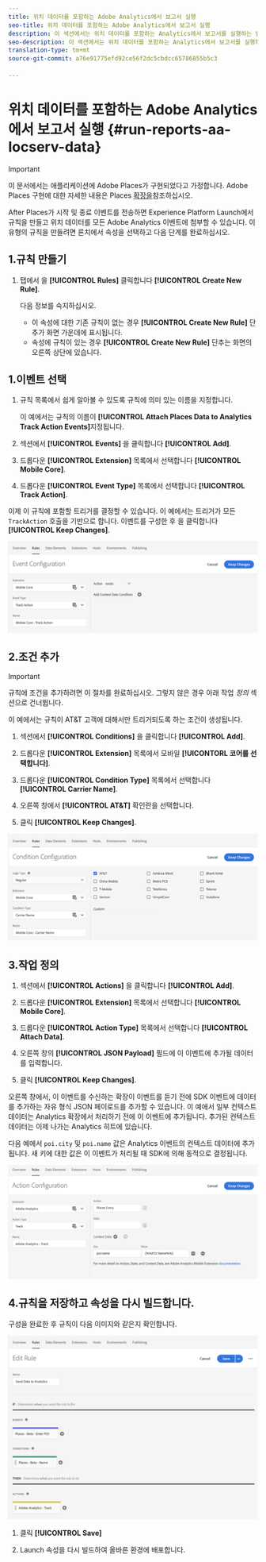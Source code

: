 ```yaml
---
title: 위치 데이터를 포함하는 Adobe Analytics에서 보고서 실행
seo-title: 위치 데이터를 포함하는 Adobe Analytics에서 보고서 실행
description: 이 섹션에서는 위치 데이터를 포함하는 Analytics에서 보고서를 실행하는 방법에 대한 정보를 제공합니다.
seo-description: 이 섹션에서는 위치 데이터를 포함하는 Analytics에서 보고서를 실행하는 방법에 대한 정보를 제공합니다.
translation-type: tm+mt
source-git-commit: a76e91775efd92ce56f2dc5cbdcc65786855b5c3

---
```



# 위치 데이터를 포함하는 Adobe Analytics에서 보고서 실행 {#run-reports-aa-locserv-data}

>[!IMPORTANT]
>
>이 문서에서는 애플리케이션에 Adobe Places가 구현되었다고 가정합니다. Adobe Places 구현에 대한 자세한 내용은 Places [확장을](/help/places-ext-aep-sdks/places-extension/places-extension.md)참조하십시오.

After Places가 시작 및 종료 이벤트를 전송하면 Experience Platform Launch에서 규칙을 만들고 위치 데이터를 모든 Adobe Analytics 이벤트에 첨부할 수 있습니다. 이 유형의 규칙을 만들려면 론치에서 속성을 선택하고 다음 단계를 완료하십시오.

## 1.규칙 만들기

1. 탭에서 을 **[!UICONTROL Rules]** 클릭합니다 **[!UICONTROL Create New Rule]**.

   다음 정보를 숙지하십시오.
   * 이 속성에 대한 기존 규칙이 없는 경우 **[!UICONTROL Create New Rule]** 단추가 화면 가운데에 표시됩니다.
   * 속성에 규칙이 있는 경우 **[!UICONTROL Create New Rule]** 단추는 화면의 오른쪽 상단에 있습니다.

## 1.이벤트 선택

1. 규칙 목록에서 쉽게 알아볼 수 있도록 규칙에 의미 있는 이름을 지정합니다.

   이 예에서는 규칙의 이름이 **[!UICONTROL Attach Places Data to Analytics Track Action Events]**&#x200B;지정됩니다.

2. 섹션에서 **[!UICONTROL Events]** 을 클릭합니다 **[!UICONTROL Add]**.

3. 드롭다운 **[!UICONTROL Extension]** 목록에서 선택합니다 **[!UICONTROL Mobile Core]**.

4. 드롭다운 **[!UICONTROL Event Type]** 목록에서 선택합니다 **[!UICONTROL Track Action]**.

이제 이 규칙에 포함할 트리거를 결정할 수 있습니다. 이 예에서는 트리거가 모든 `TrackAction` 호출을 기반으로 합니다. 이벤트를 구성한 후 을 클릭합니다 **[!UICONTROL Keep Changes]**.

!["이벤트 만들기"](/help/assets/ad-setEvent.png)


## 2.조건 추가

>[!IMPORTANT]
>
>규칙에 조건을 추가하려면 이 절차를 완료하십시오. 그렇지 않은 경우 아래 작업 *정의* 섹션으로 건너뜁니다.

이 예에서는 규칙이 AT&amp;T 고객에 대해서만 트리거되도록 하는 조건이 생성됩니다.

1. 섹션에서 **[!UICONTROL Conditions]** 을 클릭합니다 **[!UICONTROL Add]**.

2. 드롭다운 **[!UICONTROL Extension]** 목록에서 모바일 **[!UICONTORL 코어를 선택합니다]**.

3. 드롭다운 **[!UICONTROL Condition Type]** 목록에서 선택합니다 **[!UICONTROL Carrier Name]**.

4. 오른쪽 창에서 **[!UICONTROL AT&T]** 확인란을 선택합니다.

5. 클릭 **[!UICONTROL Keep Changes]**.

!["조건 만들기"](/help/assets/ad-setCondition.png)

## 3.작업 정의

1. 섹션에서 **[!UICONTROL Actions]** 을 클릭합니다 **[!UICONTROL Add]**.

2. 드롭다운 **[!UICONTROL Extension]** 목록에서 선택합니다 **[!UICONTROL Mobile Core]**.

3. 드롭다운 **[!UICONTROL Action Type]** 목록에서 선택합니다 **[!UICONTROL Attach Data]**.

4. 오른쪽 창의 **[!UICONTROL JSON Payload]** 필드에 이 이벤트에 추가될 데이터를 입력합니다.

5. 클릭 **[!UICONTROL Keep Changes]**.

오른쪽 창에서, 이 이벤트를 수신하는 확장이 이벤트를 듣기 전에 SDK 이벤트에 데이터를 추가하는 자유 형식 JSON 페이로드를 추가할 수 있습니다. 이 예에서 일부 컨텍스트 데이터는 Analytics 확장에서 처리하기 전에 이 이벤트에 추가됩니다. 추가된 컨텍스트 데이터는 이제 나가는 Analytics 히트에 있습니다.

다음 예에서 `poi.city` 및 `poi.name` 값은 Analytics 이벤트의 컨텍스트 데이터에 추가됩니다. 새 키에 대한 값은 이 이벤트가 처리될 때 SDK에 의해 동적으로 결정됩니다.

!["작업 만들기"](/help/assets/pt-setAction.png)

## 4.규칙을 저장하고 속성을 다시 빌드합니다.

구성을 완료한 후 규칙이 다음 이미지와 같은지 확인합니다.

!["규칙이 완료되었습니다."](/help/assets/pt-ruleComplete.png)

1. 클릭 **[!UICONTROL Save]**

2. Launch 속성을 다시 빌드하여 올바른 환경에 배포합니다.
